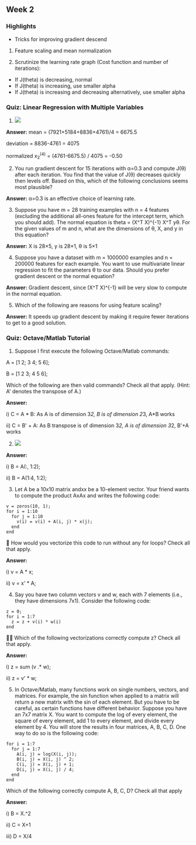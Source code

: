## Week 2

### Highlights

- Tricks for improving gradient descend

1. Feature scaling and mean normalization

2. Scrutinize the learning rate graph (Cost function and number of iterations):

  - If J(theta) is decreasing, normal
  - If J(theta) is increasing, use smaller alpha
  - If J(theta) is increasing and decreasing alternatively, use smaller alpha

### Quiz: Linear Regression with Multiple Variables

1. ![](https://github.com/LiMengyang990726/Coursera-Machine-Learning/blob/master/Pictures/Week2Quiz1-1.png)

**Answer:** mean = (7921+5184+8836+4761)/4 = 6675.5

deviation = 8836-4761 = 4075

normalized x<sub>2</sub><sup>(4)</sup> = (4761-6675.5) / 4075 = -0.50

2. You run gradient descent for 15 iterations
with α=0.3 and compute
J(θ) after each iteration. You find that the
value of J(θ) decreases quickly then levels
off. Based on this, which of the following conclusions seems
most plausible?

**Answer:** α=0.3 is an effective choice of learning rate.

3. Suppose you have m = 28 training examples with n = 4 features (excluding the additional all-ones feature for the intercept term, which you should add). The normal equation is theta = (X^T X)^{-1} X^T yθ. For the given values of m and n, what are the dimensions of θ, X, and y in this equation?

**Answer:** X is 28×5, y is 28×1, θ is 5×1

4. Suppose you have a dataset with m = 1000000 examples and n = 200000 features for each example. You want to use multivariate linear regression to fit the parameters θ to our data. Should you prefer gradient descent or the normal equation?

**Answer:** Gradient descent, since (X^T X)^{-1} will be very slow to compute in the normal equation.

5. Which of the following are reasons for using feature scaling?

**Answer:** It speeds up gradient descent by making it require fewer iterations to get to a good solution.

### Quiz: Octave/Matlab Tutorial

1. Suppose I first execute the following Octave/Matlab commands:

A = [1 2; 3 4; 5 6];


B = [1 2 3; 4 5 6];

Which of the following are then valid commands? Check all that apply. (Hint: A' denotes the transpose of A.)

**Answer:**

i) C = A * B: As A is of dimension 3*2, B is of dimension 2*3, A*B works

ii) C = B' + A: As B transpose is of dimension 3*2, A is of dimension 3*2, B'+A works

2. ![](https://github.com/LiMengyang990726/Coursera-Machine-Learning/blob/master/Pictures/Week2Quiz2-2.png)

**Answer:**

i) B = A(:, 1:2);

ii) B = A(1:4, 1:2);

3. Let A be a 10x10 matrix andxx be a 10-element vector. Your friend wants to compute the product AxAx and writes the following code:
```
v = zeros(10, 1);
for i = 1:10
  for j = 1:10
    v(i) = v(i) + A(i, j) * x(j);
  end
end
```

How would you vectorize this code to run without any for loops? Check all that apply.

**Answer:**

i) v = A * x;

ii) v = x' * A;

4. Say you have two column vectors v and w, each with 7 elements (i.e., they have dimensions 7x1). Consider the following code:
```
z = 0;
for i = 1:7
  z = z + v(i) * w(i)
end
```

Which of the following vectorizations correctly compute z? Check all that apply.

**Answer:**

i) z = sum (v .* w);

ii) z = v' * w;

5. In Octave/Matlab, many functions work on single numbers, vectors, and matrices. For example, the sin function when applied to a matrix will return a new matrix with the sin of each element. But you have to be careful, as certain functions have different behavior. Suppose you have an 7x7 matrix X. You want to compute the log of every element, the square of every element, add 1 to every element, and divide every element by 4. You will store the results in four matrices, A, B, C, D. One way to do so is the following code:
```
for i = 1:7
  for j = 1:7
    A(i, j) = log(X(i, j));
    B(i, j) = X(i, j) ^ 2;
    C(i, j) = X(i, j) + 1;
    D(i, j) = X(i, j) / 4;
  end
end
```
Which of the following correctly compute A, B, C, D? Check all that apply

**Answer:**

i) B = X.^2

ii) C = X+1

iii) D = X/4
